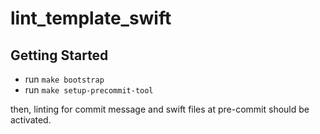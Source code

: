 # lint_template_swift

## Getting Started
- run `make bootstrap`
- run `make setup-precommit-tool`

then, linting for commit message and swift files at pre-commit should be activated.